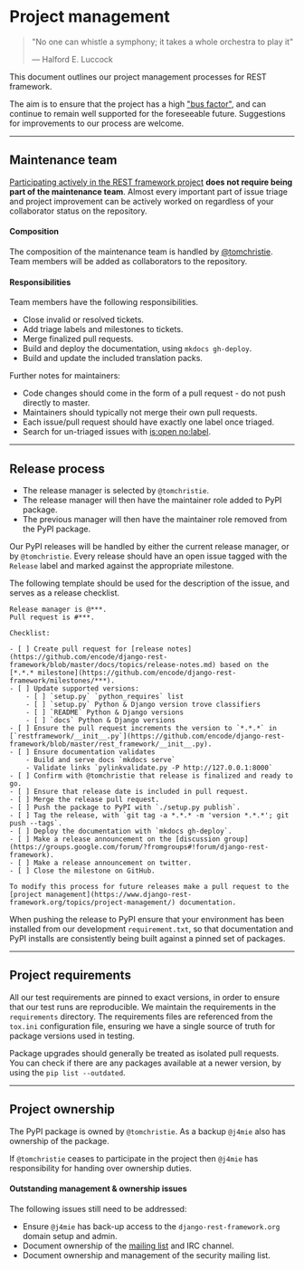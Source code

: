 # Project management

> "No one can whistle a symphony; it takes a whole orchestra to play it"
>
> &mdash; Halford E. Luccock

This document outlines our project management processes for REST framework.

The aim is to ensure that the project has a high
["bus factor"][bus-factor], and can continue to remain well supported for the foreseeable future. Suggestions for improvements to our process are welcome.

---

## Maintenance team

[Participating actively in the REST framework project](contributing.md) **does not require being part of the maintenance team**. Almost every important part of issue triage and project improvement can be actively worked on regardless of your collaborator status on the repository.

#### Composition

The composition of the maintenance team is handled by [@tomchristie](https://github.com/encode/). Team members will be added as collaborators to the repository.

#### Responsibilities

Team members have the following responsibilities.

* Close invalid or resolved tickets.
* Add triage labels and milestones to tickets.
* Merge finalized pull requests.
* Build and deploy the documentation, using `mkdocs gh-deploy`.
* Build and update the included translation packs.

Further notes for maintainers:

* Code changes should come in the form of a pull request - do not push directly to master.
* Maintainers should typically not merge their own pull requests.
* Each issue/pull request should have exactly one label once triaged.
* Search for un-triaged issues with [is:open no:label][un-triaged].

---

## Release process

* The release manager is selected by `@tomchristie`.
* The release manager will then have the maintainer role added to PyPI package.
* The previous manager will then have the maintainer role removed from the PyPI package.

Our PyPI releases will be handled by either the current release manager, or by `@tomchristie`. Every release should have an open issue tagged with the `Release` label and marked against the appropriate milestone.

The following template should be used for the description of the issue, and serves as a release checklist.

    Release manager is @***.
    Pull request is #***.

    Checklist:

    - [ ] Create pull request for [release notes](https://github.com/encode/django-rest-framework/blob/master/docs/topics/release-notes.md) based on the [*.*.* milestone](https://github.com/encode/django-rest-framework/milestones/***).
    - [ ] Update supported versions:
        - [ ] `setup.py` `python_requires` list
        - [ ] `setup.py` Python & Django version trove classifiers
        - [ ] `README` Python & Django versions
        - [ ] `docs` Python & Django versions
    - [ ] Ensure the pull request increments the version to `*.*.*` in [`restframework/__init__.py`](https://github.com/encode/django-rest-framework/blob/master/rest_framework/__init__.py).
    - [ ] Ensure documentation validates
        - Build and serve docs `mkdocs serve`
        - Validate links `pylinkvalidate.py -P http://127.0.0.1:8000`
    - [ ] Confirm with @tomchristie that release is finalized and ready to go.
    - [ ] Ensure that release date is included in pull request.
    - [ ] Merge the release pull request.
    - [ ] Push the package to PyPI with `./setup.py publish`.
    - [ ] Tag the release, with `git tag -a *.*.* -m 'version *.*.*'; git push --tags`.
    - [ ] Deploy the documentation with `mkdocs gh-deploy`.
    - [ ] Make a release announcement on the [discussion group](https://groups.google.com/forum/?fromgroups#!forum/django-rest-framework).
    - [ ] Make a release announcement on twitter.
    - [ ] Close the milestone on GitHub.

    To modify this process for future releases make a pull request to the [project management](https://www.django-rest-framework.org/topics/project-management/) documentation.

When pushing the release to PyPI ensure that your environment has been installed from our development `requirement.txt`, so that documentation and PyPI installs are consistently being built against a pinned set of packages.

---

## Project requirements

All our test requirements are pinned to exact versions, in order to ensure that our test runs are reproducible. We maintain the requirements in the `requirements` directory. The requirements files are referenced from the `tox.ini` configuration file, ensuring we have a single source of truth for package versions used in testing.

Package upgrades should generally be treated as isolated pull requests. You can check if there are any packages available at a newer version, by using the `pip list --outdated`.

---

## Project ownership

The PyPI package is owned by `@tomchristie`. As a backup `@j4mie` also has ownership of the package.

If `@tomchristie` ceases to participate in the project then `@j4mie` has responsibility for handing over ownership duties.

#### Outstanding management & ownership issues

The following issues still need to be addressed:

* Ensure `@j4mie` has back-up access to the `django-rest-framework.org` domain setup and admin.
* Document ownership of the [mailing list][mailing-list] and IRC channel.
* Document ownership and management of the security mailing list.

[bus-factor]: https://en.wikipedia.org/wiki/Bus_factor
[un-triaged]: https://github.com/encode/django-rest-framework/issues?q=is%3Aopen+no%3Alabel
[mailing-list]: https://groups.google.com/forum/#!forum/django-rest-framework
